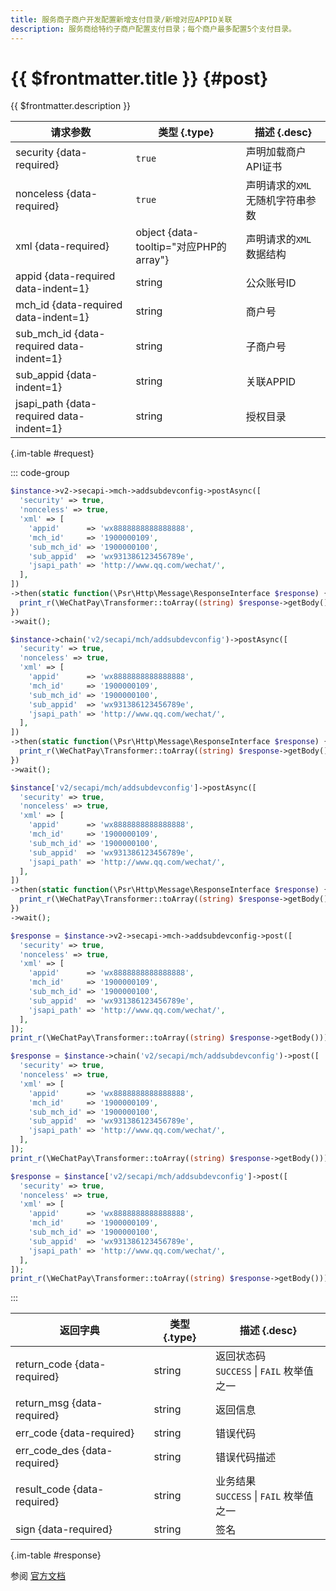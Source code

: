 ```yaml
---
title: 服务商子商户开发配置新增支付目录/新增对应APPID关联
description: 服务商给特约子商户配置支付目录；每个商户最多配置5个支付目录。
---
```


# {{ $frontmatter.title }} {#post}

{{ $frontmatter.description }}

| 请求参数 | 类型 {.type} | 描述 {.desc}
| --- | --- | ---
| security {data-required} | `true` | 声明加载商户API证书
| nonceless {data-required} | `true` | 声明请求的`XML`无随机字符串参数
| xml {data-required} | object {data-tooltip="对应PHP的array"} | 声明请求的`XML`数据结构
| appid {data-required data-indent=1} | string | 公众账号ID
| mch_id {data-required data-indent=1} | string | 商户号
| sub_mch_id {data-required data-indent=1} | string | 子商户号
| sub_appid {data-indent=1} | string | 关联APPID
| jsapi_path {data-required data-indent=1} | string | 授权目录

{.im-table #request}

::: code-group

```php [异步纯链式]
$instance->v2->secapi->mch->addsubdevconfig->postAsync([
  'security' => true,
  'nonceless' => true,
  'xml' => [
    'appid'      => 'wx8888888888888888',
    'mch_id'     => '1900000109',
    'sub_mch_id' => '1900000100',
    'sub_appid'  => 'wx931386123456789e',
    'jsapi_path' => 'http://www.qq.com/wechat/',
  ],
])
->then(static function(\Psr\Http\Message\ResponseInterface $response) {
  print_r(\WeChatPay\Transformer::toArray((string) $response->getBody()));
})
->wait();
```

```php [异步声明式]
$instance->chain('v2/secapi/mch/addsubdevconfig')->postAsync([
  'security' => true,
  'nonceless' => true,
  'xml' => [
    'appid'      => 'wx8888888888888888',
    'mch_id'     => '1900000109',
    'sub_mch_id' => '1900000100',
    'sub_appid'  => 'wx931386123456789e',
    'jsapi_path' => 'http://www.qq.com/wechat/',
  ],
])
->then(static function(\Psr\Http\Message\ResponseInterface $response) {
  print_r(\WeChatPay\Transformer::toArray((string) $response->getBody()));
})
->wait();
```

```php [异步属性式]
$instance['v2/secapi/mch/addsubdevconfig']->postAsync([
  'security' => true,
  'nonceless' => true,
  'xml' => [
    'appid'      => 'wx8888888888888888',
    'mch_id'     => '1900000109',
    'sub_mch_id' => '1900000100',
    'sub_appid'  => 'wx931386123456789e',
    'jsapi_path' => 'http://www.qq.com/wechat/',
  ],
])
->then(static function(\Psr\Http\Message\ResponseInterface $response) {
  print_r(\WeChatPay\Transformer::toArray((string) $response->getBody()));
})
->wait();
```

```php [同步纯链式]
$response = $instance->v2->secapi->mch->addsubdevconfig->post([
  'security' => true,
  'nonceless' => true,
  'xml' => [
    'appid'      => 'wx8888888888888888',
    'mch_id'     => '1900000109',
    'sub_mch_id' => '1900000100',
    'sub_appid'  => 'wx931386123456789e',
    'jsapi_path' => 'http://www.qq.com/wechat/',
  ],
]);
print_r(\WeChatPay\Transformer::toArray((string) $response->getBody()));
```

```php [同步声明式]
$response = $instance->chain('v2/secapi/mch/addsubdevconfig')->post([
  'security' => true,
  'nonceless' => true,
  'xml' => [
    'appid'      => 'wx8888888888888888',
    'mch_id'     => '1900000109',
    'sub_mch_id' => '1900000100',
    'sub_appid'  => 'wx931386123456789e',
    'jsapi_path' => 'http://www.qq.com/wechat/',
  ],
]);
print_r(\WeChatPay\Transformer::toArray((string) $response->getBody()));
```

```php [同步属性式]
$response = $instance['v2/secapi/mch/addsubdevconfig']->post([
  'security' => true,
  'nonceless' => true,
  'xml' => [
    'appid'      => 'wx8888888888888888',
    'mch_id'     => '1900000109',
    'sub_mch_id' => '1900000100',
    'sub_appid'  => 'wx931386123456789e',
    'jsapi_path' => 'http://www.qq.com/wechat/',
  ],
]);
print_r(\WeChatPay\Transformer::toArray((string) $response->getBody()));
```

:::

| 返回字典 | 类型 {.type} | 描述 {.desc}
| --- | --- | ---
| return_code {data-required} | string | 返回状态码<br/>`SUCCESS` \| `FAIL` 枚举值之一
| return_msg {data-required} | string | 返回信息
| err_code {data-required} | string | 错误代码
| err_code_des {data-required} | string | 错误代码描述
| result_code {data-required} | string | 业务结果<br/>`SUCCESS` \| `FAIL` 枚举值之一
| sign {data-required} | string | 签名

{.im-table #response}

参阅 [官方文档](https://pay.weixin.qq.com/wiki/doc/api/mch_bank.php?chapter=9_24_2&index=2&p=901)
